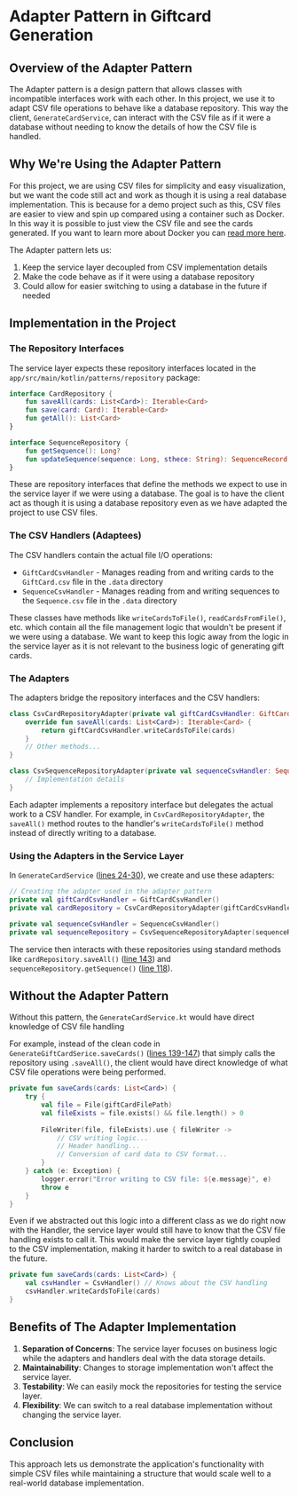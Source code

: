 # Adapter Pattern in Giftcard Generation

## Overview of the Adapter Pattern

The Adapter pattern is a design pattern that allows classes with incompatible interfaces work with each other. 
In this project, we use it to adapt CSV file operations to behave like a database repository. This way the client, `GenerateCardService`, 
can interact with the CSV file as if it were a database without needing to know the details of how the CSV file is handled.

## Why We're Using the Adapter Pattern

For this project, we are using CSV files for simplicity and easy visualization, but we want the code still act and work as though
it is using a real database implementation.
This is because for a demo project such as this, CSV files are easier to view and spin up compared using a container such as Docker. 
In this way it is possible to just view the CSV file and see the cards generated.
If you want to learn more about Docker you can [read more here](https://www.geeksforgeeks.org/containerization-using-docker/).

The Adapter pattern lets us:
1. Keep the service layer decoupled from CSV implementation details
2. Make the code behave as if it were using a database repository
3. Could allow for easier switching to using a database in the future if needed

## Implementation in the Project

### The Repository Interfaces

The service layer expects these repository interfaces located in the `app/src/main/kotlin/patterns/repository` package:

```kotlin
interface CardRepository {
    fun saveAll(cards: List<Card>): Iterable<Card>
    fun save(card: Card): Iterable<Card>
    fun getAll(): List<Card>
}
```

```kotlin
interface SequenceRepository {
    fun getSequence(): Long?
    fun updateSequence(sequence: Long, sthece: String): SequenceRecord
}
```

These are repository interfaces that define the methods we expect to use in the service layer if we were using a database. 
The goal is to have the client act as though it is using a database repository even as we have adapted the project to use CSV files.

### The CSV Handlers (Adaptees)

The CSV handlers contain the actual file I/O operations:

- `GiftCardCsvHandler` - Manages reading from and writing cards to the `GiftCard.csv` file in the `.data` directory
- `SequenceCsvHandler` - Manages reading from and writing sequences to the `Sequence.csv` file in the `.data` directory

These classes have methods like `writeCardsToFile()`, `readCardsFromFile()`, etc. which contain all the file management logic
that wouldn't be present if we were using a database. We want to keep this logic away from the logic in the service layer
as it is not relevant to the business logic of generating gift cards.

### The Adapters

The adapters bridge the repository interfaces and the CSV handlers:

```kotlin
class CsvCardRepositoryAdapter(private val giftCardCsvHandler: GiftCardCsvHandler) : CardRepository {
    override fun saveAll(cards: List<Card>): Iterable<Card> {
        return giftCardCsvHandler.writeCardsToFile(cards)
    }
    // Other methods...
}
```      

```kotlin
class CsvSequenceRepositoryAdapter(private val sequenceCsvHandler: SequenceCsvHandler) : SequenceRepository {
    // Implementation details
}
```

Each adapter implements a repository interface but delegates the actual work to a CSV handler. 
For example, in `CsvCardRepositoryAdapter`, the `saveAll()` method routes to the handler's `writeCardsToFile()` method
instead of directly writing to a database.

### Using the Adapters in the Service Layer

In `GenerateCardService` ([lines 24-30](https://github.com/Zoe-R27/Patterns/blob/bb1c198c1a131f48a615b10aba4b26f3b5ad1b06/app/src/main/kotlin/patterns/service/GenerateCardService.kt#L24)), we create and use these adapters:

```kotlin
// Creating the adapter used in the adapter pattern
private val giftCardCsvHandler = GiftCardCsvHandler()
private val cardRepository = CsvCardRepositoryAdapter(giftCardCsvHandler)

private val sequenceCsvHandler = SequenceCsvHandler()
private val sequenceRepository = CsvSequenceRepositoryAdapter(sequenceRepository)
```

The service then interacts with these repositories using standard methods like `cardRepository.saveAll()` ([line 143](https://github.com/Zoe-R27/Patterns/blob/bb1c198c1a131f48a615b10aba4b26f3b5ad1b06/app/src/main/kotlin/patterns/service/GenerateCardService.kt#L142)) 
and `sequenceRepository.getSequence()` ([line 118](https://github.com/Zoe-R27/Patterns/blob/bb1c198c1a131f48a615b10aba4b26f3b5ad1b06/app/src/main/kotlin/patterns/service/GenerateCardService.kt#L121)).

## Without the Adapter Pattern

Without this pattern, the `GenerateCardService.kt` would have direct knowledge of CSV file handling

For example, instead of the clean code in `GenerateGiftCardSerice.saveCards()` ([lines 139-147](https://github.com/Zoe-R27/Patterns/blob/bb1c198c1a131f48a615b10aba4b26f3b5ad1b06/app/src/main/kotlin/patterns/service/GenerateCardService.kt#L139)) that simply calls the repository using `.saveAll()`,
the client would have direct knowledge of what CSV file operations were being performed.

```kotlin
private fun saveCards(cards: List<Card>) {
    try {
        val file = File(giftCardFilePath)
        val fileExists = file.exists() && file.length() > 0
        
        FileWriter(file, fileExists).use { fileWriter ->
            // CSV writing logic...
            // Header handling...
            // Conversion of card data to CSV format...
        }
    } catch (e: Exception) {
        logger.error("Error writing to CSV file: ${e.message}", e)
        throw e
    }
}
```

Even if we abstracted out this logic into a different class as we do right now with the Handler, 
the service layer would still have to know that the CSV file handling exists to call it.
This would make the service layer tightly coupled to the CSV implementation, making it harder to switch to a real database in the future.

```kotlin
private fun saveCards(cards: List<Card>) {
    val csvHandler = CsvHandler() // Knows about the CSV handling
    csvHandler.writeCardsToFile(cards)
}
```


## Benefits of The Adapter Implementation

1. **Separation of Concerns**: The service layer focuses on business logic while the adapters and handlers deal with the data storage details.
2. **Maintainability**: Changes to storage implementation won't affect the service layer.
3. **Testability**: We can easily mock the repositories for testing the service layer.
4. **Flexibility**: We can switch to a real database implementation without changing the service layer.

## Conclusion
This approach lets us demonstrate the application's functionality with simple CSV files while maintaining a structure that would scale well to a real-world database implementation.
